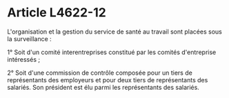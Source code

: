 # Article L4622-12

L'organisation et la gestion du service de santé au travail sont placées sous la surveillance : 

1° Soit d'un comité interentreprises constitué par les comités d'entreprise intéressés ; 

2° Soit d'une commission de contrôle composée pour un tiers de représentants des employeurs et pour deux tiers de représentants des salariés. Son président est élu parmi les représentants des salariés.